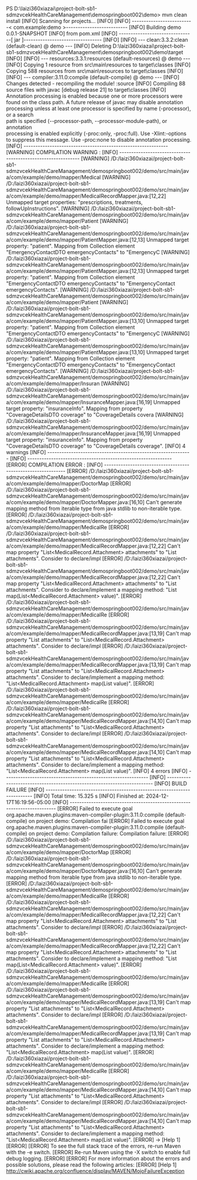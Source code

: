 PS D:\laizi360xiazai\project-bolt-sb1-sdmzvcekHealthCareManagement\demospringboot002\demo> mvn clean install
[INFO] Scanning for projects...
[INFO] 
[INFO] --------------------------< com.example:demo >--------------------------
[INFO] Building demo 0.0.1-SNAPSHOT
[INFO]   from pom.xml
[INFO] --------------------------------[ jar ]---------------------------------
[INFO] 
[INFO] --- clean:3.3.2:clean (default-clean) @ demo ---
[INFO] Deleting D:\laizi360xiazai\project-bolt-sb1-sdmzvcekHealthCareManagement\demospringboot002\demo\target
[INFO] 
[INFO] --- resources:3.3.1:resources (default-resources) @ demo ---
[INFO] Copying 1 resource from src\main\resources to target\classes
[INFO] Copying 588 resources from src\main\resources to target\classes
[INFO] 
[INFO] --- compiler:3.11.0:compile (default-compile) @ demo ---
[INFO] Changes detected - recompiling the module! :source
[INFO] Compiling 88 source files with javac [debug release 21] to target\classes
[INFO] Annotation processing is enabled because one or more processors were found
  on the class path. A future release of javac may disable annotation processing 
  unless at least one processor is specified by name (-processor), or a search   
  path is specified (--processor-path, --processor-module-path), or annotation   
  processing is enabled explicitly (-proc:only, -proc:full).
  Use -Xlint:-options to suppress this message.
  Use -proc:none to disable annotation processing.
[INFO] -------------------------------------------------------------
[WARNING] COMPILATION WARNING : 
[INFO] -------------------------------------------------------------
[WARNING] /D:/laizi360xiazai/project-bolt-sb1-sdmzvcekHealthCareManagement/demospringboot002/demo/src/main/java/com/example/demo/mapper/Medical
[WARNING] /D:/laizi360xiazai/project-bolt-sb1-sdmzvcekHealthCareManagement/demospringboot002/demo/src/main/java/com/example/demo/mapper/MedicalRecordMapper.java:[12,22] Unmapped target properties: "prescriptions, treatments, followUpInstructions".
[WARNING] /D:/laizi360xiazai/project-bolt-sb1-sdmzvcekHealthCareManagement/demospringboot002/demo/src/main/java/com/example/demo/mapper/Patient
[WARNING] /D:/laizi360xiazai/project-bolt-sb1-sdmzvcekHealthCareManagement/demospringboot002/demo/src/main/java/com/example/demo/mapper/PatientMapper.java:[12,13] Unmapped target property: "patient". Mapping from Collection element "EmergencyContactDTO emergencyContacts" to "EmergencyC
[WARNING] /D:/laizi360xiazai/project-bolt-sb1-sdmzvcekHealthCareManagement/demospringboot002/demo/src/main/java/com/example/demo/mapper/PatientMapper.java:[12,13] Unmapped target property: "patient". Mapping from Collection element "EmergencyContactDTO emergencyContacts" to "EmergencyContact emergencyContacts".
[WARNING] /D:/laizi360xiazai/project-bolt-sb1-sdmzvcekHealthCareManagement/demospringboot002/demo/src/main/java/com/example/demo/mapper/Patient
[WARNING] /D:/laizi360xiazai/project-bolt-sb1-sdmzvcekHealthCareManagement/demospringboot002/demo/src/main/java/com/example/demo/mapper/PatientMapper.java:[13,10] Unmapped target property: "patient". Mapping from Collection element "EmergencyContactDTO emergencyContacts" to "EmergencyC
[WARNING] /D:/laizi360xiazai/project-bolt-sb1-sdmzvcekHealthCareManagement/demospringboot002/demo/src/main/java/com/example/demo/mapper/PatientMapper.java:[13,10] Unmapped target property: "patient". Mapping from Collection element "EmergencyContactDTO emergencyContacts" to "EmergencyContact emergencyContacts".
[WARNING] /D:/laizi360xiazai/project-bolt-sb1-sdmzvcekHealthCareManagement/demospringboot002/demo/src/main/java/com/example/demo/mapper/Insuran
[WARNING] /D:/laizi360xiazai/project-bolt-sb1-sdmzvcekHealthCareManagement/demospringboot002/demo/src/main/java/com/example/demo/mapper/InsuranceMapper.java:[16,19] Unmapped target property: "insuranceInfo". Mapping from property "CoverageDetailsDTO coverage" to "CoverageDetails covera
[WARNING] /D:/laizi360xiazai/project-bolt-sb1-sdmzvcekHealthCareManagement/demospringboot002/demo/src/main/java/com/example/demo/mapper/InsuranceMapper.java:[16,19] Unmapped target property: "insuranceInfo". Mapping from property "CoverageDetailsDTO coverage" to "CoverageDetails coverage".
[INFO] 4 warnings
[INFO] -------------------------------------------------------------
[INFO] -------------------------------------------------------------
[ERROR] COMPILATION ERROR :
[INFO] -------------------------------------------------------------
[ERROR] /D:/laizi360xiazai/project-bolt-sb1-sdmzvcekHealthCareManagement/demospringboot002/demo/src/main/java/com/example/demo/mapper/DoctorMap
[ERROR] /D:/laizi360xiazai/project-bolt-sb1-sdmzvcekHealthCareManagement/demospringboot002/demo/src/main/java/com/example/demo/mapper/DoctorMapper.java:[16,10] Can't generate mapping method from iterable type from java stdlib to non-iterable type.
[ERROR] /D:/laizi360xiazai/project-bolt-sb1-sdmzvcekHealthCareManagement/demospringboot002/demo/src/main/java/com/example/demo/mapper/MedicalRe
[ERROR] /D:/laizi360xiazai/project-bolt-sb1-sdmzvcekHealthCareManagement/demospringboot002/demo/src/main/java/com/example/demo/mapper/MedicalRecordMapper.java:[12,22] Can't map property "List<MedicalRecord.Attachment> attachments" to "List<String> attachments". Consider to declare/impl
[ERROR] /D:/laizi360xiazai/project-bolt-sb1-sdmzvcekHealthCareManagement/demospringboot002/demo/src/main/java/com/example/demo/mapper/MedicalRecordMapper.java:[12,22] Can't map property "List<MedicalRecord.Attachment> attachments" to "List<String> attachments". Consider to declare/implement a mapping method: "List<String> map(List<MedicalRecord.Attachment> value)".
[ERROR] /D:/laizi360xiazai/project-bolt-sb1-sdmzvcekHealthCareManagement/demospringboot002/demo/src/main/java/com/example/demo/mapper/MedicalRe
[ERROR] /D:/laizi360xiazai/project-bolt-sb1-sdmzvcekHealthCareManagement/demospringboot002/demo/src/main/java/com/example/demo/mapper/MedicalRecordMapper.java:[13,19] Can't map property "List<String> attachments" to "List<MedicalRecord.Attachment> attachments". Consider to declare/impl
[ERROR] /D:/laizi360xiazai/project-bolt-sb1-sdmzvcekHealthCareManagement/demospringboot002/demo/src/main/java/com/example/demo/mapper/MedicalRecordMapper.java:[13,19] Can't map property "List<String> attachments" to "List<MedicalRecord.Attachment> attachments". Consider to declare/implement a mapping method: "List<MedicalRecord.Attachment> map(List<String> value)".
[ERROR] /D:/laizi360xiazai/project-bolt-sb1-sdmzvcekHealthCareManagement/demospringboot002/demo/src/main/java/com/example/demo/mapper/MedicalRe
[ERROR] /D:/laizi360xiazai/project-bolt-sb1-sdmzvcekHealthCareManagement/demospringboot002/demo/src/main/java/com/example/demo/mapper/MedicalRecordMapper.java:[14,10] Can't map property "List<String> attachments" to "List<MedicalRecord.Attachment> attachments". Consider to declare/impl
[ERROR] /D:/laizi360xiazai/project-bolt-sb1-sdmzvcekHealthCareManagement/demospringboot002/demo/src/main/java/com/example/demo/mapper/MedicalRecordMapper.java:[14,10] Can't map property "List<String> attachments" to "List<MedicalRecord.Attachment> attachments". Consider to declare/implement a mapping method: "List<MedicalRecord.Attachment> map(List<String> value)".
[INFO] 4 errors
[INFO] -------------------------------------------------------------
[INFO] ------------------------------------------------------------------------
[INFO] BUILD FAILURE
[INFO] ------------------------------------------------------------------------
[INFO] Total time:  15.325 s
[INFO] Finished at: 2024-12-17T16:19:56-05:00
[INFO] ------------------------------------------------------------------------
[ERROR] Failed to execute goal org.apache.maven.plugins:maven-compiler-plugin:3.11.0:compile (default-compile) on project demo: Compilation fai
[ERROR] Failed to execute goal org.apache.maven.plugins:maven-compiler-plugin:3.11.0:compile (default-compile) on project demo: Compilation failure: Compilation failure: 
[ERROR] /D:/laizi360xiazai/project-bolt-sb1-sdmzvcekHealthCareManagement/demospringboot002/demo/src/main/java/com/example/demo/mapper/DoctorMap
[ERROR] /D:/laizi360xiazai/project-bolt-sb1-sdmzvcekHealthCareManagement/demospringboot002/demo/src/main/java/com/example/demo/mapper/DoctorMapper.java:[16,10] Can't generate mapping method from iterable type from java stdlib to non-iterable type.
[ERROR] /D:/laizi360xiazai/project-bolt-sb1-sdmzvcekHealthCareManagement/demospringboot002/demo/src/main/java/com/example/demo/mapper/MedicalRe
[ERROR] /D:/laizi360xiazai/project-bolt-sb1-sdmzvcekHealthCareManagement/demospringboot002/demo/src/main/java/com/example/demo/mapper/MedicalRecordMapper.java:[12,22] Can't map property "List<MedicalRecord.Attachment> attachments" to "List<String> attachments". Consider to declare/impl
[ERROR] /D:/laizi360xiazai/project-bolt-sb1-sdmzvcekHealthCareManagement/demospringboot002/demo/src/main/java/com/example/demo/mapper/MedicalRecordMapper.java:[12,22] Can't map property "List<MedicalRecord.Attachment> attachments" to "List<String> attachments". Consider to declare/implement a mapping method: "List<String> map(List<MedicalRecord.Attachment> value)".
[ERROR] /D:/laizi360xiazai/project-bolt-sb1-sdmzvcekHealthCareManagement/demospringboot002/demo/src/main/java/com/example/demo/mapper/MedicalRe
[ERROR] /D:/laizi360xiazai/project-bolt-sb1-sdmzvcekHealthCareManagement/demospringboot002/demo/src/main/java/com/example/demo/mapper/MedicalRecordMapper.java:[13,19] Can't map property "List<String> attachments" to "List<MedicalRecord.Attachment> attachments". Consider to declare/impl
[ERROR] /D:/laizi360xiazai/project-bolt-sb1-sdmzvcekHealthCareManagement/demospringboot002/demo/src/main/java/com/example/demo/mapper/MedicalRecordMapper.java:[13,19] Can't map property "List<String> attachments" to "List<MedicalRecord.Attachment> attachments". Consider to declare/implement a mapping method: "List<MedicalRecord.Attachment> map(List<String> value)".
[ERROR] /D:/laizi360xiazai/project-bolt-sb1-sdmzvcekHealthCareManagement/demospringboot002/demo/src/main/java/com/example/demo/mapper/MedicalRe
[ERROR] /D:/laizi360xiazai/project-bolt-sb1-sdmzvcekHealthCareManagement/demospringboot002/demo/src/main/java/com/example/demo/mapper/MedicalRecordMapper.java:[14,10] Can't map property "List<String> attachments" to "List<MedicalRecord.Attachment> attachments". Consider to declare/impl
[ERROR] /D:/laizi360xiazai/project-bolt-sb1-sdmzvcekHealthCareManagement/demospringboot002/demo/src/main/java/com/example/demo/mapper/MedicalRecordMapper.java:[14,10] Can't map property "List<String> attachments" to "List<MedicalRecord.Attachment> attachments". Consider to declare/implement a mapping method: "List<MedicalRecord.Attachment> map(List<String> value)".
[ERROR] -> [Help 1]
[ERROR]
[ERROR] To see the full stack trace of the errors, re-run Maven with the -e switch.
[ERROR] Re-run Maven using the -X switch to enable full debug logging.
[ERROR]
[ERROR] For more information about the errors and possible solutions, please read the following articles:
[ERROR] [Help 1] http://cwiki.apache.org/confluence/display/MAVEN/MojoFailureException